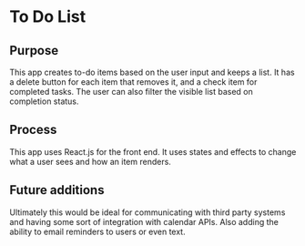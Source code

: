 # To Do List
## Purpose
This app creates to-do items based on the user input and keeps a list. It has a delete button for each item that removes it, and a check item for completed tasks. The user can
also filter the visible list based on completion status.

## Process
This app uses React.js for the front end. It uses states and effects to change what a user sees and how an item renders.

## Future additions
Ultimately this would be ideal for communicating with third party systems and having some sort of integration with calendar APIs. Also adding the ability to email reminders
to users or even text.
